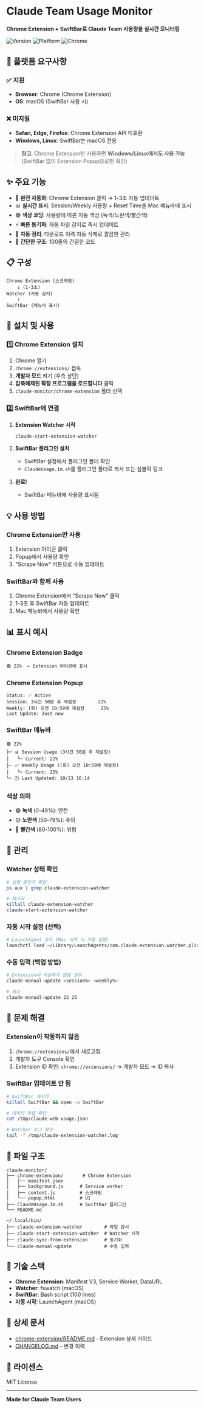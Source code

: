 # Claude Team Usage Monitor

**Chrome Extension + SwiftBar로 Claude Team 사용량을 실시간 모니터링**

![Version](https://img.shields.io/badge/version-3.1-blue)
![Platform](https://img.shields.io/badge/platform-macOS-lightgrey)
![Chrome](https://img.shields.io/badge/chrome-extension-green)

## 📌 플랫폼 요구사항

### ✅ 지원
- **Browser**: Chrome (Chrome Extension)
- **OS**: macOS (SwiftBar 사용 시)

### ❌ 미지원
- **Safari, Edge, Firefox**: Chrome Extension API 미호환
- **Windows, Linux**: SwiftBar는 macOS 전용

> **참고**: Chrome Extension만 사용하면 **Windows/Linux에서도 사용 가능** (SwiftBar 없이 Extension Popup으로만 확인)

## ✨ 주요 기능

- 🔄 **완전 자동화**: Chrome Extension 클릭 → 1-3초 자동 업데이트
- 📊 **실시간 표시**: Session/Weekly 사용량 + Reset Time을 Mac 메뉴바에 표시
- 🟢 **색상 코딩**: 사용량에 따른 자동 색상 (녹색/노란색/빨간색)
- ⚡ **빠른 동기화**: 자동 파일 감지로 즉시 업데이트
- 🧹 **자동 정리**: 다운로드 이력 자동 삭제로 깔끔한 관리
- 🎯 **간단한 구조**: 100줄의 간결한 코드

## 📋 구성

```
Chrome Extension (스크래핑)
    ↓ (1-3초)
Watcher (자동 감지)
    ↓
SwiftBar (메뉴바 표시)
```

## 🚀 설치 및 사용

### 1️⃣ Chrome Extension 설치

1. Chrome 열기
2. `chrome://extensions/` 접속
3. **개발자 모드** 켜기 (우측 상단)
4. **압축해제된 확장 프로그램을 로드합니다** 클릭
5. `claude-monitor/chrome-extension` 폴더 선택

### 2️⃣ SwiftBar에 연결

1. **Extension Watcher 시작**
   ```bash
   claude-start-extension-watcher
   ```

2. **SwiftBar 플러그인 설치**
   - SwiftBar 설정에서 플러그인 폴더 확인
   - `ClaudeUsage.1m.sh`를 플러그인 폴더로 복사 또는 심볼릭 링크

3. **완료!**
   - SwiftBar 메뉴바에 사용량 표시됨

## 💡 사용 방법

### Chrome Extension만 사용

1. Extension 아이콘 클릭
2. Popup에서 사용량 확인
3. "Scrape Now" 버튼으로 수동 업데이트

### SwiftBar와 함께 사용

1. Chrome Extension에서 "Scrape Now" 클릭
2. 1-3초 후 SwiftBar 자동 업데이트
3. Mac 메뉴바에서 사용량 확인

## 📊 표시 예시

### Chrome Extension Badge
```
🟢 22%  ← Extension 아이콘에 표시
```

### Chrome Extension Popup
```
Status: ✅ Active
Session: 3시간 50분 후 재설정        22%
Weekly: (화) 오전 10:59에 재설정      25%
Last Update: Just now
```

### SwiftBar 메뉴바
```
🟢 22%
├─ 📊 Session Usage (3시간 50분 후 재설정)
│   └─ Current: 22%
├─ 📈 Weekly Usage ((화) 오전 10:59에 재설정)
│   └─ Current: 25%
└─ 🕐 Last Updated: 10/23 16:14
```

### 색상 의미
- 🟢 **녹색** (0-49%): 안전
- 🟡 **노란색** (50-79%): 주의
- 🔴 **빨간색** (80-100%): 위험

## 🔧 관리

### Watcher 상태 확인
```bash
# 실행 중인지 확인
ps aux | grep claude-extension-watcher

# 재시작
killall claude-extension-watcher
claude-start-extension-watcher
```

### 자동 시작 설정 (선택)
```bash
# LaunchAgent 로드 (Mac 시작 시 자동 실행)
launchctl load ~/Library/LaunchAgents/com.claude.extension.watcher.plist
```

### 수동 입력 (백업 방법)
```bash
# Extension이 작동하지 않을 경우
claude-manual-update <session%> <weekly%>

# 예시
claude-manual-update 22 25
```

## 🐛 문제 해결

### Extension이 작동하지 않음
1. `chrome://extensions/`에서 새로고침
2. 개발자 도구 Console 확인
3. Extension ID 확인: `chrome://extensions/` → 개발자 모드 → ID 복사

### SwiftBar 업데이트 안 됨
```bash
# SwiftBar 재시작
killall SwiftBar && open -a SwiftBar

# 데이터 파일 확인
cat /tmp/claude-web-usage.json

# Watcher 로그 확인
tail -f /tmp/claude-extension-watcher.log
```

## 📁 파일 구조

```
claude-monitor/
├── chrome-extension/       # Chrome Extension
│   ├── manifest.json
│   ├── background.js      # Service worker
│   ├── content.js         # 스크래핑
│   └── popup.html         # UI
├── ClaudeUsage.1m.sh      # SwiftBar 플러그인
└── README.md

~/.local/bin/
├── claude-extension-watcher        # 파일 감시
├── claude-start-extension-watcher  # Watcher 시작
├── claude-sync-from-extension      # 동기화
└── claude-manual-update            # 수동 입력
```

## 🎯 기술 스택

- **Chrome Extension**: Manifest V3, Service Worker, DataURL
- **Watcher**: fswatch (macOS)
- **SwiftBar**: Bash script (100 lines)
- **자동 시작**: LaunchAgent (macOS)

## 📖 상세 문서

- [chrome-extension/README.md](./chrome-extension/README.md) - Extension 상세 가이드
- [CHANGELOG.md](./CHANGELOG.md) - 변경 이력

## 📄 라이센스

MIT License

---

**Made for Claude Team Users**
